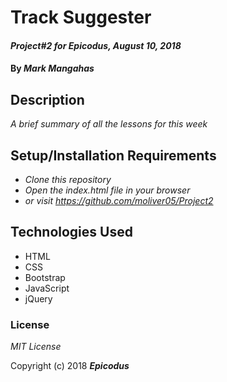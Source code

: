 # Track Suggester

#### _Project#2 for Epicodus, August 10, 2018_

#### By _**Mark Mangahas**_

## Description

_A brief summary of all the lessons for this week_

## Setup/Installation Requirements

* _Clone this repository_
* _Open the index.html file in your browser_
* _or visit <https://github.com/moliver05/Project2>_


## Technologies Used

* HTML
* CSS
* Bootstrap
* JavaScript
* jQuery

### License

*MIT License*

Copyright (c) 2018 **_Epicodus_**
